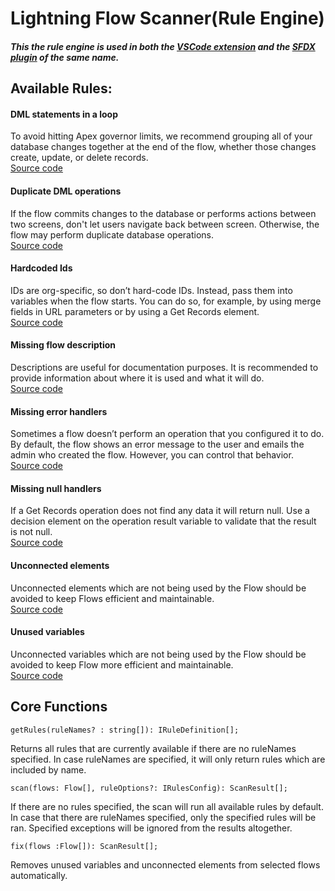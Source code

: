 # Lightning Flow Scanner(Rule Engine)

##### _This the rule engine is used in both the [VSCode extension](https://marketplace.visualstudio.com/items?itemName=ForceConfigControl.lightningflowscanner&ssr=false#review-details) and the [SFDX plugin](https://www.npmjs.com/package/lightning-flow-scanner) of the same name._

## Available Rules:

#### DML statements in a loop <br>

To avoid hitting Apex governor limits, we recommend grouping all of your database changes together at the end of the flow, whether those changes create, update, or delete records.<br>
[Source code](https://github.com/Force-Config-Control/lightning-flow-scanner-core/tree/master/src/main/rules/DMLStatementInLoop.ts)
#### Duplicate DML operations
If the flow commits changes to the database or performs actions between two screens, don't let users navigate back between screen. Otherwise, the flow may perform duplicate database operations.<br>
[Source code](https://github.com/Force-Config-Control/lightning-flow-scanner-core/tree/master/src/main/rules/DuplicateDMLOperationsByNavigation.ts)
#### Hardcoded Ids
IDs are org-specific, so don’t hard-code IDs. Instead, pass them into variables when the flow starts. You can do so, for example, by using merge fields in URL parameters or by using a Get Records element.<br>
[Source code](https://github.com/Force-Config-Control/lightning-flow-scanner-core/tree/master/src/main/rules/HardcodedIds.ts)
#### Missing flow description
Descriptions are useful for documentation purposes. It is recommended to provide information about where it is used and what it will do. <br>
[Source code](https://github.com/Force-Config-Control/lightning-flow-scanner-core/tree/master/src/main/rules/MissingFlowDescription.ts)
#### Missing error handlers
Sometimes a flow doesn’t perform an operation that you configured it to do. By default, the flow shows an error message to the user and emails the admin who created the flow. However, you can control that behavior. <br>
[Source code](https://github.com/Force-Config-Control/lightning-flow-scanner-core/tree/master/src/main/rules/MissingFaultPath.ts)
#### Missing null handlers
If a Get Records operation does not find any data it will return null. Use a decision element on the operation result variable to validate that the result is not null.<br>
[Source code](https://github.com/Force-Config-Control/lightning-flow-scanner-core/tree/master/src/main/rules/MissingNullHandler.ts)
#### Unconnected elements
Unconnected elements which are not being used by the Flow should be avoided to keep Flows efficient and maintainable. <br>
[Source code](https://github.com/Force-Config-Control/lightning-flow-scanner-core/tree/master/src/main/rules/UnconnectedElements.ts)
#### Unused variables
Unconnected variables which are not being used by the Flow should be avoided to keep Flow more efficient and maintainable. <br>
[Source code](https://github.com/Force-Config-Control/lightning-flow-scanner-core/tree/master/src/main/rules/UnusedVariables.ts)

## Core Functions

`getRules(ruleNames? : string[]): IRuleDefinition[];`

Returns all rules that are currently available if there are no ruleNames specified. In case ruleNames are specified, it will only return rules which are included by name. 

`scan(flows: Flow[], ruleOptions?: IRulesConfig): ScanResult[];`

If there are no rules specified, the scan will run all available rules by default. In case that there are ruleNames specified, only the  specified rules will be ran. Specified exceptions will be ignored from the results altogether. 

`fix(flows :Flow[]): ScanResult[];`

Removes unused variables and unconnected elements from selected flows automatically.

